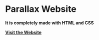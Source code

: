 # Parallax Website

**It is completely made with HTML and CSS**

**[Visit the Website](https://placestourism.netlify.app/)**
